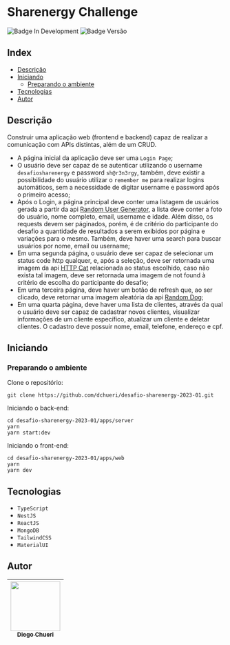 # Sharenergy Challenge
![Badge In Development](http://img.shields.io/static/v1?label=STATUS&message=IN%20DEVELOPMENT&color=blue&style=for-the-badge)  ![Badge Versão](https://img.shields.io/badge/VERSION-1.0.0-blue?style=for-the-badge)

## Index

* [Descrição](#descrição)
* [Iniciando](#iniciando)
	* [Preparando o ambiente](#preparando-ambiente)
* [Tecnologias](#tecnologias)
* [Autor](#autor)

## Descrição

Construir uma aplicação web (frontend e backend) capaz de realizar a comunicação com APIs distintas, além de um CRUD.

- A página inicial da aplicação deve ser uma `Login Page`;
- O usuário deve ser capaz de se autenticar utilizando o username `desafiosharenergy` e password `sh@r3n3rgy`, também, deve existir a possibilidade do usuário utilizar o `remember me` para realizar logins automáticos, sem a necessidade de digitar username e password após o primeiro acesso;
- Após o Login, a página principal deve conter uma listagem de usuários gerada a partir da api [Random User Generator](https://randomuser.me/), a lista deve conter a foto do usuário, nome completo, email, username e idade. Além disso, os requests devem ser páginados, porém, é de critério do participante do desafio a quantidade de resultados a serem exibidos por página e variações para o mesmo. Também, deve haver uma search para buscar usuários por nome, email ou username;
- Em uma segunda página, o usuário deve ser capaz de selecionar um status code http qualquer, e, após a seleção, deve ser retornada uma imagem da api [HTTP Cat](https://http.cat/) relacionada ao status escolhido, caso não exista tal imagem, deve ser retornada uma imagem de not found à critério de escolha do participante do desafio;
- Em uma terceira página, deve haver um botão de refresh que, ao ser clicado, deve retornar uma imagem aleatória da api [Random Dog](https://random.dog/);
- Em uma quarta página, deve haver uma lista de clientes, através da qual o usuário deve ser capaz de cadastrar novos clientes, visualizar informações de um cliente específico, atualizar um cliente e deletar clientes. O cadastro deve possuir nome, email, telefone, endereço e cpf.

## Iniciando

### Preparando o ambiente
Clone o repositório:

    git clone https://github.com/dchueri/desafio-sharenergy-2023-01.git

Iniciando o back-end:

    cd desafio-sharenergy-2023-01/apps/server
    yarn
    yarn start:dev

Iniciando o front-end:

    cd desafio-sharenergy-2023-01/apps/web
    yarn
    yarn dev

## Tecnologias

* `TypeScript`
* `NestJS`
* `ReactJS`
* `MongoDB`
* `TailwindCSS`
* `MaterialUI`

## Autor

| [<img src="https://avatars.githubusercontent.com/u/84249430?s=400&u=b789830e57ccc23a4d4d758542785461dd656b5f&v=4" width=115><br><sub>Diego  Chueri</sub>](https://github.com/dchueri) | 
| :---: |
